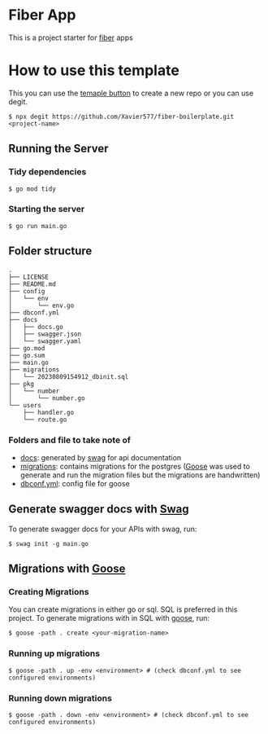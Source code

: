 # Fiber App

This is a project starter for [fiber](https://docs.gofiber.io/) apps

# How to use this template
This you can use the [temaple button](https://github.com/new?template_name=fiber-boilerplate&template_owner=Xavier577) to create a new repo or you can use degit.

```shell
$ npx degit https://github.com/Xavier577/fiber-boilerplate.git <project-name>
```

## Running the Server

### Tidy dependencies

```shell
$ go mod tidy
```

### Starting the server

```shell
$ go run main.go
```

## Folder structure
```shell
.
├── LICENSE
├── README.md
├── config
│   └── env
│       └── env.go
├── dbconf.yml
├── docs
│   ├── docs.go
│   ├── swagger.json
│   └── swagger.yaml
├── go.mod
├── go.sum
├── main.go
├── migrations
│   └── 20230809154912_dbinit.sql
├── pkg
│   └── number
│       └── number.go
└── users
    ├── handler.go
    └── route.go

```

### Folders and file to take note of

- [docs](./docs): generated by [swag](https://github.com/swaggo/swag) for api documentation
- [migrations](./migrations): contains migrations for the postgres ([Goose](https://bitbucket.org/liamstask/goose/src/master) was used to generate and run the migration files but the migrations are handwritten)
- [dbconf.yml](./dbconf.yml): config file for goose

## Generate swagger docs with [Swag](https://github.com/swaggo/swag)

To generate swagger docs for your APIs with swag, run:

```shell
$ swag init -g main.go
```

## Migrations with [Goose](https://bitbucket.org/liamstask/goose/src/master)

### Creating Migrations

You can create migrations in either go or sql. SQL is preferred in this project.
To generate migrations with in SQL with [goose](https://bitbucket.org/liamstask/goose/src/master), run:

```shell
$ goose -path . create <your-migration-name>
```

### Running up migrations

```shell
$ goose -path . up -env <environment> # (check dbconf.yml to see configured environments)
```

### Running down migrations

```shell
$ goose -path . down -env <environment> # (check dbconf.yml to see configured environments)
```

